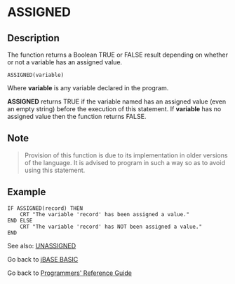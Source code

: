 # ASSIGNED

<PageHeader />

## Description

The function returns a Boolean TRUE or FALSE result depending on whether or not a variable has an assigned value.

```
ASSIGNED(variable)
```

Where **variable** is any variable declared in the program.

**ASSIGNED** returns TRUE if the variable named has an assigned value (even an empty string) before the execution of this statement. If **variable** has no assigned value then the function returns FALSE.

## Note

> Provision of this function is due to its implementation in older versions of the language. It is advised to program in such a way so as to avoid using this statement.

## Example

```
IF ASSIGNED(record) THEN
    CRT "The variable 'record' has been assigned a value."
END ELSE
    CRT "The variable 'record' has NOT been assigned a value."
END
```

See also: [UNASSIGNED](./../unassigned)

Go back to [jBASE BASIC](./../README.md)

Go back to [Programmers' Reference Guide](./../../reference-guides/jbc/README.md)

<PageFooter />
